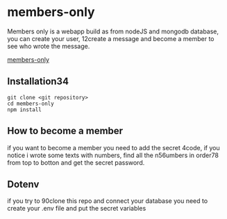 # members-only

Members only is a webapp build as from nodeJS and mongodb database, you
can create your user, 12create a message and become a member to see
who wrote the message.

[members-only](https://your-members-only.fly.dev)

## Installation34
```
git clone <git repository>
cd members-only
npm install
```

## How to become a member
if you want to become a member you need to add the secret 4code,
if you notice i wrote some texts with numbers, find all the n56umbers
in order78 from top to botton and get the secret password.

## Dotenv
if you try to 90clone this repo and connect your database you need to create your
.env file and put the secret variables
